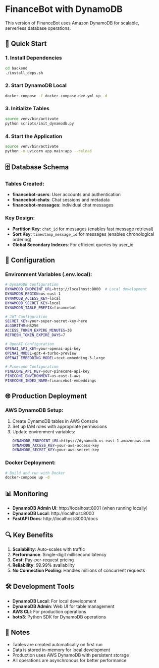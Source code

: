 # FinanceBot with DynamoDB

This version of FinanceBot uses Amazon DynamoDB for scalable, serverless database operations.

## 🚀 Quick Start

### 1. Install Dependencies

```bash
cd backend
./install_deps.sh
```

### 2. Start DynamoDB Local

```bash
docker-compose -f docker-compose.dev.yml up -d
```

### 3. Initialize Tables

```bash
source venv/bin/activate
python scripts/init_dynamodb.py
```

### 4. Start the Application

```bash
source venv/bin/activate
python -m uvicorn app.main:app --reload
```

## 🗄️ Database Schema

### Tables Created:

- **financebot-users**: User accounts and authentication
- **financebot-chats**: Chat sessions and metadata
- **financebot-messages**: Individual chat messages

### Key Design:

- **Partition Key**: `chat_id` for messages (enables fast message retrieval)
- **Sort Key**: `timestamp_message_id` for messages (enables chronological ordering)
- **Global Secondary Indexes**: For efficient queries by user_id

## 🔧 Configuration

### Environment Variables (.env.local):

```bash
# DynamoDB Configuration
DYNAMODB_ENDPOINT_URL=http://localhost:8000  # Local development
DYNAMODB_REGION=us-east-1
DYNAMODB_ACCESS_KEY=local
DYNAMODB_SECRET_KEY=local
DYNAMODB_TABLE_PREFIX=financebot

# JWT Configuration
SECRET_KEY=your-super-secret-key-here
ALGORITHM=HS256
ACCESS_TOKEN_EXPIRE_MINUTES=30
REFRESH_TOKEN_EXPIRE_DAYS=7

# OpenAI Configuration
OPENAI_API_KEY=your-openai-api-key
OPENAI_MODEL=gpt-4-turbo-preview
OPENAI_EMBEDDING_MODEL=text-embedding-3-large

# Pinecone Configuration
PINECONE_API_KEY=your-pinecone-api-key
PINECONE_ENVIRONMENT=us-east-1-aws
PINECONE_INDEX_NAME=financebot-embeddings
```

## 🌐 Production Deployment

### AWS DynamoDB Setup:

1. Create DynamoDB tables in AWS Console
2. Set up IAM roles with appropriate permissions
3. Update environment variables:
   ```bash
   DYNAMODB_ENDPOINT_URL=https://dynamodb.us-east-1.amazonaws.com
   DYNAMODB_ACCESS_KEY=your-aws-access-key
   DYNAMODB_SECRET_KEY=your-aws-secret-key
   ```

### Docker Deployment:

```bash
# Build and run with Docker
docker-compose up -d
```

## 📊 Monitoring

- **DynamoDB Admin UI**: http://localhost:8001 (when running locally)
- **DynamoDB Local**: http://localhost:8000
- **FastAPI Docs**: http://localhost:8000/docs

## 🔍 Key Benefits

1. **Scalability**: Auto-scales with traffic
2. **Performance**: Single-digit millisecond latency
3. **Cost**: Pay-per-request pricing
4. **Reliability**: 99.99% availability
5. **No Connection Pooling**: Handles millions of concurrent requests

## 🛠️ Development Tools

- **DynamoDB Local**: For local development
- **DynamoDB Admin**: Web UI for table management
- **AWS CLI**: For production operations
- **boto3**: Python SDK for DynamoDB operations

## 📝 Notes

- Tables are created automatically on first run
- Data is stored in-memory for local development
- Production uses AWS DynamoDB with persistent storage
- All operations are asynchronous for better performance

